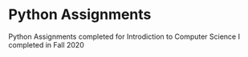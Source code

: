 # Python Assignments
 Python Assignments completed for Introdiction to Computer Science I completed in Fall 2020
